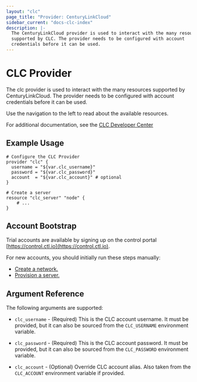 ```yaml
---
layout: "clc"
page_title: "Provider: CenturyLinkCloud"
sidebar_current: "docs-clc-index"
description: |-
  The CenturyLinkCloud provider is used to interact with the many resources
  supported by CLC. The provider needs to be configured with account
  credentials before it can be used.
---
```


# CLC Provider

The clc provider is used to interact with the many resources supported
by CenturyLinkCloud. The provider needs to be configured with account
credentials before it can be used.

Use the navigation to the left to read about the available resources.

For additional documentation, see the [CLC Developer Center](https://www.ctl.io/developers/)

## Example Usage

```
# Configure the CLC Provider
provider "clc" {
  username = "${var.clc_username}"
  password = "${var.clc_password}"
  account  = "${var.clc_account}" # optional
}

# Create a server
resource "clc_server" "node" {
    # ...
}
```


## Account Bootstrap

Trial accounts are available by signing up on the control portal [https://control.ctl.io](https://control.ctl.io).

For new accounts, you should initially run these steps manually:

- [Create a network.](https://control.ctl.io/Network/network)
- [Provision a server.](https://control.ctl.io/create)


## Argument Reference

The following arguments are supported:

* `clc_username` - (Required) This is the CLC account username. It must be provided, but
  it can also be sourced from the `CLC_USERNAME` environment variable.

* `clc_password` - (Required) This is the CLC account password. It must be provided, but
  it can also be sourced from the `CLC_PASSWORD` environment variable.

* `clc_account` - (Optional) Override CLC account alias. Also taken from the `CLC_ACCOUNT`
  environment variable if provided.
